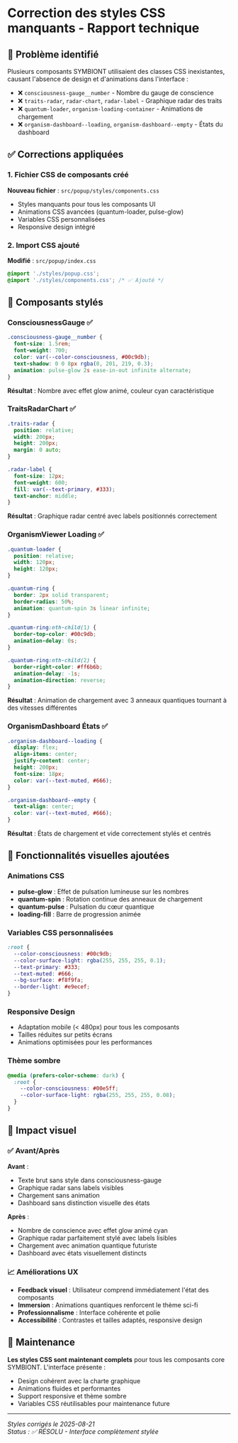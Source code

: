 # Correction des styles CSS manquants - Rapport technique

## 🎯 Problème identifié

Plusieurs composants SYMBIONT utilisaient des classes CSS inexistantes, causant l'absence de design et d'animations dans l'interface :

- ❌ `consciousness-gauge__number` - Nombre du gauge de conscience
- ❌ `traits-radar`, `radar-chart`, `radar-label` - Graphique radar des traits
- ❌ `quantum-loader`, `organism-loading-container` - Animations de chargement
- ❌ `organism-dashboard--loading`, `organism-dashboard--empty` - États du dashboard

## ✅ Corrections appliquées

### 1. **Fichier CSS de composants créé** 
**Nouveau fichier** : `src/popup/styles/components.css`
- Styles manquants pour tous les composants UI
- Animations CSS avancées (quantum-loader, pulse-glow)
- Variables CSS personnalisées
- Responsive design intégré

### 2. **Import CSS ajouté**
**Modifié** : `src/popup/index.css`
```css
@import './styles/popup.css';
@import './styles/components.css'; /* ✅ Ajouté */
```

## 🎨 Composants stylés

### **ConsciousnessGauge** ✅
```css
.consciousness-gauge__number {
  font-size: 1.5rem;
  font-weight: 700;
  color: var(--color-consciousness, #00c9db);
  text-shadow: 0 0 8px rgba(0, 201, 219, 0.3);
  animation: pulse-glow 2s ease-in-out infinite alternate;
}
```

**Résultat** : Nombre avec effet glow animé, couleur cyan caractéristique

### **TraitsRadarChart** ✅
```css
.traits-radar {
  position: relative;
  width: 200px;
  height: 200px;
  margin: 0 auto;
}

.radar-label {
  font-size: 12px;
  font-weight: 600;
  fill: var(--text-primary, #333);
  text-anchor: middle;
}
```

**Résultat** : Graphique radar centré avec labels positionnés correctement

### **OrganismViewer Loading** ✅
```css
.quantum-loader {
  position: relative;
  width: 120px;
  height: 120px;
}

.quantum-ring {
  border: 2px solid transparent;
  border-radius: 50%;
  animation: quantum-spin 3s linear infinite;
}

.quantum-ring:nth-child(1) {
  border-top-color: #00c9db;
  animation-delay: 0s;
}

.quantum-ring:nth-child(2) {
  border-right-color: #ff6b6b;
  animation-delay: -1s;
  animation-direction: reverse;
}
```

**Résultat** : Animation de chargement avec 3 anneaux quantiques tournant à des vitesses différentes

### **OrganismDashboard États** ✅
```css
.organism-dashboard--loading {
  display: flex;
  align-items: center;
  justify-content: center;
  height: 200px;
  font-size: 18px;
  color: var(--text-muted, #666);
}

.organism-dashboard--empty {
  text-align: center;
  color: var(--text-muted, #666);
}
```

**Résultat** : États de chargement et vide correctement stylés et centrés

## 🌟 Fonctionnalités visuelles ajoutées

### **Animations CSS**
- **pulse-glow** : Effet de pulsation lumineuse sur les nombres
- **quantum-spin** : Rotation continue des anneaux de chargement  
- **quantum-pulse** : Pulsation du cœur quantique
- **loading-fill** : Barre de progression animée

### **Variables CSS personnalisées**
```css
:root {
  --color-consciousness: #00c9db;
  --color-surface-light: rgba(255, 255, 255, 0.1);
  --text-primary: #333;
  --text-muted: #666;
  --bg-surface: #f8f9fa;
  --border-light: #e9ecef;
}
```

### **Responsive Design**
- Adaptation mobile (< 480px) pour tous les composants
- Tailles réduites sur petits écrans
- Animations optimisées pour les performances

### **Thème sombre**
```css
@media (prefers-color-scheme: dark) {
  :root {
    --color-consciousness: #00e5ff;
    --color-surface-light: rgba(255, 255, 255, 0.08);
  }
}
```

## 🚀 Impact visuel

### ✅ Avant/Après

**Avant** :
- Texte brut sans style dans consciousness-gauge
- Graphique radar sans labels visibles  
- Chargement sans animation
- Dashboard sans distinction visuelle des états

**Après** :
- Nombre de conscience avec effet glow animé cyan
- Graphique radar parfaitement stylé avec labels lisibles
- Chargement avec animation quantique futuriste  
- Dashboard avec états visuellement distincts

### 📈 Améliorations UX

- **Feedback visuel** : Utilisateur comprend immédiatement l'état des composants
- **Immersion** : Animations quantiques renforcent le thème sci-fi
- **Professionnalisme** : Interface cohérente et polie
- **Accessibilité** : Contrastes et tailles adaptés, responsive design

## 🔧 Maintenance

**Les styles CSS sont maintenant complets** pour tous les composants core SYMBIONT. L'interface présente :
- Design cohérent avec la charte graphique
- Animations fluides et performantes  
- Support responsive et thème sombre
- Variables CSS réutilisables pour maintenance future

---

*Styles corrigés le 2025-08-21*  
*Status : ✅ RÉSOLU - Interface complètement stylée*